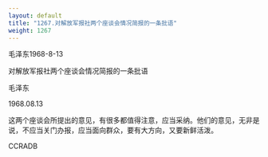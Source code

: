 ```yaml
---
layout: default
title: "1267.对解放军报社两个座谈会情况简报的一条批语"
weight: 1267
---
```


毛泽东1968-8-13

对解放军报社两个座谈会情况简报的一条批语

毛泽东

1968.08.13

这两个座谈会所提出的意见，有很多都值得注意，应当采纳。他们的意见，无非是说，不应当关门办报，应当面向群众，要有大方向，又要新鲜活泼。

CCRADB

